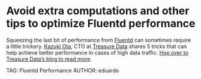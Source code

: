 # Avoid extra computations and other tips to optimize Fluentd performance

Squeezing the last bit of performance from [Fluentd](http://fluentd.org) can sometimes require a little trickery. [Kazuki Ota](http://twitter.com/kzk_mover), CTO at [Treasure Data](http://www.treasuredata.com) shares 5 tricks that can help achieve better performance in cases of high data traffic. [Hop over to Treasure Data’s blog to read more](http://blog.treasuredata.com/blog/2015/08/18/5-tips-to-optimize-fluentd-performance/).

TAG: Fluentd Performance
AUTHOR: eduardo

